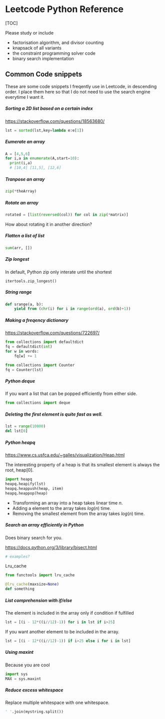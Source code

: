 # Leetcode Python Reference

[TOC]

Please study or include

- factorisation algorithm, and divisor counting
- knapsack of all variants
- the constraint programming solver code
- binary search implementation



## Common Code snippets

These are some code snippets I freqently use in Leetcode, in descending order. I place them here so that I do not need to use the search engine everytime I want it.

##### Sorting a 2D list based on a certain index
https://stackoverflow.com/questions/18563680/ <br>

```python
lst = sorted(lst,key=lambda e:e[1])
```

##### Eumerate an array

```python
A = [4,5,6]
for i,a in enumerate(A,start=10):
  print(i,a)
  # [10,4] [11,5], [12,6]
```


##### Tranpose an array

```python
zip(*theArray)
```

##### Rotate an array

```python
rotated = [list(reversed(col)) for col in zip(*matrix)]
```

How about rotating it in another direction?

##### Flatten a list of list

```python
sum(arr, [])
```

##### Zip longest

In default, Python zip only interate until the shortest

```
itertools.zip_longest()
```

##### String range

```python
def srange(a, b):
    yield from (chr(i) for i in range(ord(a), ord(b)+1))
```

##### Making a freqency dictionary

https://stackoverflow.com/questions/722697/ <br>

```python
from collections import defaultdict
fq = defaultdict(int)
for w in words:
    fq[w] += 1
```

```python
from collections import Counter
fq = Counter(lst)
```

##### Python deque

If you want a list that can be popped efficiently from either side.

```python
from collections import deque
```

##### Deleting the first element is quite fast as well.

```python
lst = range(10000)
del lst[0]
```

##### Python heapq

https://www.cs.usfca.edu/~galles/visualization/Heap.html

The interesting property of a heap is that its smallest element is always the root, heap[0].

```python
import heapq
heapq.heapify(lst)
heapq.heappush(heap, item)
heapq.heappop(heap)
```

- Transforming an array into a heap takes linear time $n$.
- Adding a element to the array takes $log(n)$ time. 
- Removing the smallest element from the array takes $log(n)$ time.

##### Search an array efficiently in Python

Does binary search for you.

https://docs.python.org/3/library/bisect.html

```python
# examples?
```



Lru_cache

```python
from functools import lru_cache

@lru_cache(maxsize=None)
def something
```



##### List comprehension with if/else

The element is included in the array only if condition if fulfilled

```python
lst = [(i - 12*((i//12)-1)) for i in lst if i>25]
```

If you want another element to be included in the array.

```python
lst = [(i - 12*((i//12)-1)) if i>25 else i for i in lst]
```

##### Using maxint 
Because you are cool

```python
import sys
MAX = sys.maxint
```

##### Reduce excess whitespace

Replace multiple whitespace with one whitespace.

```python
' '.join(mystring.split())
```


